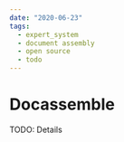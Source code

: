 ```yaml
---
date: "2020-06-23"
tags:
  - expert_system
  - document assembly
  - open source
  - todo
---
```


# Docassemble

TODO: Details